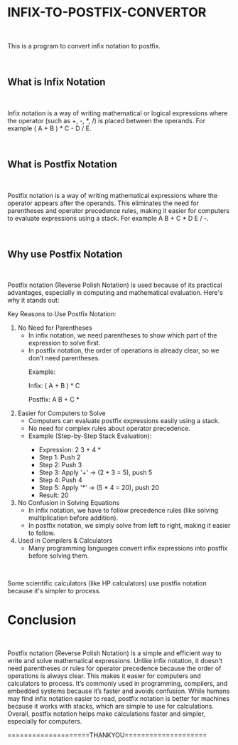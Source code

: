 <h1>INFIX-TO-POSTFIX-CONVERTOR</h1>
<BR>
<p>This is a program to convert infix notation to postfix.</p>
<BR>
<h2>What is Infix Notation</h2>
<BR>
<p>Infix notation is a way of writing mathematical or logical expressions where the operator (such as +, -, *, /) is placed between the operands. For example ( A + B ) * C - D / E.</p>
<BR>
<h2>What is Postfix Notation</h2>
<BR>
<p>Postfix notation is a way of writing mathematical expressions where the operator appears after the operands. This eliminates the need for parentheses and operator precedence rules, making it easier for computers to evaluate expressions using a stack. For example A B + C * D E / -.</p>
<BR>
<h2>Why use Postfix Notation</h2>
<BR>
<p>Postfix notation (Reverse Polish Notation) is used because of its practical advantages, especially in computing and mathematical evaluation. Here's why it stands out:</p>
<p>
Key Reasons to Use Postfix Notation:<br>
<ol>
<li>No Need for Parentheses<br> 
<ul>
<li>In infix notation, we need parentheses to show which part of the expression to solve first.</li>
<li>In postfix notation, the order of operations is already clear, so we don’t need parentheses.

Example:

Infix: ( A + B ) * C

Postfix: A B + C *</li>
</ul>
</li>
<li>Easier for Computers to Solve<br>
<ul>
<li>Computers can evaluate postfix expressions easily using a stack.</li>
<li>No need for complex rules about operator precedence.</li>

<li>Example (Step-by-Step Stack Evaluation):</li>
<ul>
<li>Expression: 2 3 + 4 *</li>
<li>Step 1: Push 2</li>
<li>Step 2: Push 3</li>
<li>Step 3: Apply '+' → (2 + 3 = 5), push 5</li>
<li>Step 4: Push 4</li>
<li>Step 5: Apply '*' → (5 * 4 = 20), push 20</li>
<li>Result: 20</li>
</ul>

</ul>
</li>
<li>No Confusion in Solving Equations<br> 
<ul>
<li>In infix notation, we have to follow precedence rules (like solving multiplication before addition).</li>
<li>In postfix notation, we simply solve from left to right, making it easier to follow.</li>
</ul>
</li>
<li>Used in Compilers & Calculators<br>
<ul>
<li>Many programming languages convert infix expressions into postfix before solving them.</li>
</ul>
</li>
</ol>
</p>
<BR>
<p>Some scientific calculators (like HP calculators) use postfix notation because it's simpler to process.</p>
<h1>Conclusion</h1>
<BR>
<p>Postfix notation (Reverse Polish Notation) is a simple and efficient way to write and solve mathematical expressions. Unlike infix notation, it doesn’t need parentheses or rules for operator precedence because the order of operations is always clear. This makes it easier for computers and calculators to process.
It’s commonly used in programming, compilers, and embedded systems because it’s faster and avoids confusion. While humans may find infix notation easier to read, postfix notation is better for machines because it works with stacks, which are simple to use for calculations.
Overall, postfix notation helps make calculations faster and simpler, especially for computers.</p>
<p>====================THANKYOU====================</p>
